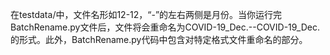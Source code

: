 在testdata/中，文件名形如12-12，“-”的左右两侧是月份。当你运行完BatchRename.py文件后，文件将会重命名为COVID-19_Dec.--COVID-19_Dec.的形式。此外，BatchRename.py代码中包含对特定格式文件重命名的部分。